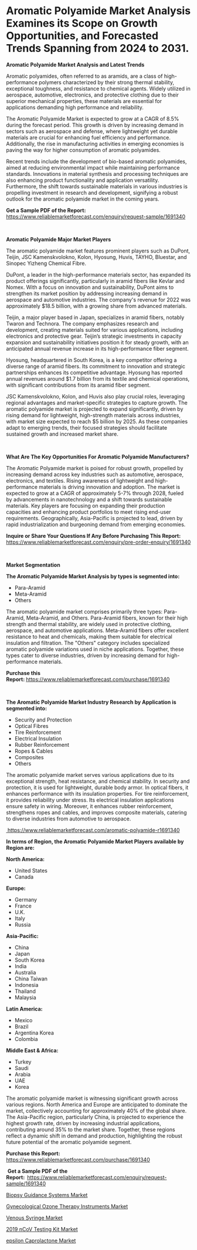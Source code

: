 <p><h1>Aromatic Polyamide Market Analysis Examines its Scope on Growth Opportunities, and Forecasted Trends Spanning from 2024 to 2031.</h1></p><p><strong>Aromatic Polyamide Market Analysis and Latest Trends</strong></p>
<p><p>Aromatic polyamides, often referred to as aramids, are a class of high-performance polymers characterized by their strong thermal stability, exceptional toughness, and resistance to chemical agents. Widely utilized in aerospace, automotive, electronics, and protective clothing due to their superior mechanical properties, these materials are essential for applications demanding high performance and reliability.</p><p>The Aromatic Polyamide Market is expected to grow at a CAGR of 8.5% during the forecast period. This growth is driven by increasing demand in sectors such as aerospace and defense, where lightweight yet durable materials are crucial for enhancing fuel efficiency and performance. Additionally, the rise in manufacturing activities in emerging economies is paving the way for higher consumption of aromatic polyamides.</p><p>Recent trends include the development of bio-based aromatic polyamides, aimed at reducing environmental impact while maintaining performance standards. Innovations in material synthesis and processing techniques are also enhancing product functionality and application versatility. Furthermore, the shift towards sustainable materials in various industries is propelling investment in research and development, signifying a robust outlook for the aromatic polyamide market in the coming years.</p></p>
<p><strong>Get a Sample PDF of the Report:&nbsp;</strong> <a href="https://www.reliablemarketforecast.com/enquiry/request-sample/1691340?utm_campaign=1082&utm_medium=2&utm_source=Github&utm_content=ia&utm_term=11112024&utm_id=aromatic-polyamide">https://www.reliablemarketforecast.com/enquiry/request-sample/1691340</a></p>
<p>&nbsp;</p>
<p><strong>Aromatic Polyamide Major Market Players</strong></p>
<p><p>The aromatic polyamide market features prominent players such as DuPont, Teijin, JSC Kamenskvolokno, Kolon, Hyosung, Huvis, TAYHO, Bluestar, and Sinopec Yizheng Chemical Fibre. </p><p>DuPont, a leader in the high-performance materials sector, has expanded its product offerings significantly, particularly in aramid fibers like Kevlar and Nomex. With a focus on innovation and sustainability, DuPont aims to strengthen its market position by addressing increasing demand in aerospace and automotive industries. The company's revenue for 2022 was approximately $18.5 billion, with a growing share from advanced materials.</p><p>Teijin, a major player based in Japan, specializes in aramid fibers, notably Twaron and Technora. The company emphasizes research and development, creating materials suited for various applications, including electronics and protective gear. Teijin’s strategic investments in capacity expansion and sustainability initiatives position it for steady growth, with an anticipated annual revenue increase in its high-performance fiber segment.</p><p>Hyosung, headquartered in South Korea, is a key competitor offering a diverse range of aramid fibers. Its commitment to innovation and strategic partnerships enhances its competitive advantage. Hyosung has reported annual revenues around $1.7 billion from its textile and chemical operations, with significant contributions from its aramid fiber segment.</p><p>JSC Kamenskvolokno, Kolon, and Huvis also play crucial roles, leveraging regional advantages and market-specific strategies to capture growth. The aromatic polyamide market is projected to expand significantly, driven by rising demand for lightweight, high-strength materials across industries, with market size expected to reach $5 billion by 2025. As these companies adapt to emerging trends, their focused strategies should facilitate sustained growth and increased market share.</p></p>
<p>&nbsp;</p>
<p><strong>What Are The Key Opportunities For Aromatic Polyamide Manufacturers?</strong></p>
<p><p>The Aromatic Polyamide market is poised for robust growth, propelled by increasing demand across key industries such as automotive, aerospace, electronics, and textiles. Rising awareness of lightweight and high-performance materials is driving innovation and adoption. The market is expected to grow at a CAGR of approximately 5-7% through 2028, fueled by advancements in nanotechnology and a shift towards sustainable materials. Key players are focusing on expanding their production capacities and enhancing product portfolios to meet rising end-user requirements. Geographically, Asia-Pacific is projected to lead, driven by rapid industrialization and burgeoning demand from emerging economies.</p></p>
<p><strong>Inquire or Share Your Questions If Any Before Purchasing This Report:</strong> <a href="https://www.reliablemarketforecast.com/enquiry/pre-order-enquiry/1691340?utm_campaign=1082&utm_medium=2&utm_source=Github&utm_content=ia&utm_term=11112024&utm_id=aromatic-polyamide">https://www.reliablemarketforecast.com/enquiry/pre-order-enquiry/1691340</a></p>
<p>&nbsp;</p>
<p><strong>Market Segmentation</strong></p>
<p><strong>The Aromatic Polyamide Market Analysis by types is segmented into:</strong></p>
<p><ul><li>Para-Aramid</li><li>Meta-Aramid</li><li>Others</li></ul></p>
<p><p>The aromatic polyamide market comprises primarily three types: Para-Aramid, Meta-Aramid, and Others. Para-Aramid fibers, known for their high strength and thermal stability, are widely used in protective clothing, aerospace, and automotive applications. Meta-Aramid fibers offer excellent resistance to heat and chemicals, making them suitable for electrical insulation and filtration. The "Others" category includes specialized aromatic polyamide variations used in niche applications. Together, these types cater to diverse industries, driven by increasing demand for high-performance materials.</p></p>
<p><strong>Purchase this Report:&nbsp;</strong><a href="https://www.reliablemarketforecast.com/purchase/1691340?utm_campaign=1082&utm_medium=2&utm_source=Github&utm_content=ia&utm_term=11112024&utm_id=aromatic-polyamide">https://www.reliablemarketforecast.com/purchase/1691340</a></p>
<p>&nbsp;</p>
<p><strong>The Aromatic Polyamide Market Industry Research by Application is segmented into:</strong></p>
<p><ul><li>Security and Protection</li><li>Optical Fibres</li><li>Tire Reinforcement</li><li>Electrical Insulation</li><li>Rubber Reinforcement</li><li>Ropes & Cables</li><li>Composites</li><li>Others</li></ul></p>
<p><p>The aromatic polyamide market serves various applications due to its exceptional strength, heat resistance, and chemical stability. In security and protection, it is used for lightweight, durable body armor. In optical fibers, it enhances performance with its insulation properties. For tire reinforcement, it provides reliability under stress. Its electrical insulation applications ensure safety in wiring. Moreover, it enhances rubber reinforcement, strengthens ropes and cables, and improves composite materials, catering to diverse industries from automotive to aerospace.</p></p>
<p><a href="https://www.reliablemarketforecast.com/aromatic-polyamide-r1691340?utm_campaign=1082&utm_medium=2&utm_source=Github&utm_content=ia&utm_term=11112024&utm_id=aromatic-polyamide">&nbsp;https://www.reliablemarketforecast.com/aromatic-polyamide-r1691340</a></p>
<p><strong>In terms of Region, the Aromatic Polyamide Market Players available by Region are:</strong></p>
<p>
    <p> <strong> North America: </strong>
        <ul>
            <li>United States</li>
            <li>Canada</li>
        </ul>
        </p> 
    <p> <strong> Europe: </strong>
        <ul>
            <li>Germany</li>
            <li>France</li>
            <li>U.K.</li>
            <li>Italy</li>
            <li>Russia</li>
        </ul>
        </p> 
    <p> <strong> Asia-Pacific: </strong>
        <ul>
            <li>China</li>
            <li>Japan</li>
            <li>South Korea</li>
            <li>India</li>
            <li>Australia</li>
            <li>China Taiwan</li>
            <li>Indonesia</li>
            <li>Thailand</li>
            <li>Malaysia</li>
        </ul>
        </p> 
    <p> <strong> Latin America: </strong>
        <ul>
            <li>Mexico</li>
            <li>Brazil</li>
            <li>Argentina Korea</li>
            <li>Colombia</li>
        </ul>
        </p> 
    <p> <strong> Middle East & Africa: </strong>
        <ul>
            <li>Turkey</li>
            <li>Saudi</li>
            <li>Arabia</li>
            <li>UAE</li>
            <li>Korea</li>
        </ul>
    </p>
    </p>
<p><p>The aromatic polyamide market is witnessing significant growth across various regions. North America and Europe are anticipated to dominate the market, collectively accounting for approximately 40% of the global share. The Asia-Pacific region, particularly China, is projected to experience the highest growth rate, driven by increasing industrial applications, contributing around 35% to the market share. Together, these regions reflect a dynamic shift in demand and production, highlighting the robust future potential of the aromatic polyamide segment.</p></p>
<p><strong>Purchase this Report: </strong><a href="https://www.reliablemarketforecast.com/purchase/1691340?utm_campaign=1082&utm_medium=2&utm_source=Github&utm_content=ia&utm_term=11112024&utm_id=aromatic-polyamide">https://www.reliablemarketforecast.com/purchase/1691340</a></p>
<p>&nbsp;<strong>Get a Sample PDF of the Report:&nbsp;&nbsp;</strong><a href="https://www.reliablemarketforecast.com/enquiry/request-sample/1691340?utm_campaign=1082&utm_medium=2&utm_source=Github&utm_content=ia&utm_term=11112024&utm_id=aromatic-polyamide">https://www.reliablemarketforecast.com/enquiry/request-sample/1691340</a></p>
<p><strong></strong></p>
<p><p><a href="https://www.linkedin.com/pulse/global-biopsy-guidance-systems-market-pulse-trends-growth-analysis-64u5f?utm_campaign=1082&utm_medium=2&utm_source=Github&utm_content=ia&utm_term=11112024&utm_id=aromatic-polyamide">Biopsy Guidance Systems Market</a></p><p><a href="https://issuu.com/reportprime-2/docs/gynecological-ozone-therapy-instrum_ce8100b22dc73b?utm_campaign=1082&utm_medium=2&utm_source=Github&utm_content=ia&utm_term=11112024&utm_id=aromatic-polyamide">Gynecological Ozone Therapy Instruments Market</a></p><p><a href="https://www.linkedin.com/pulse/regulatory-landscape-its-influence-global-venous-syringe-wpypf?utm_campaign=1082&utm_medium=2&utm_source=Github&utm_content=ia&utm_term=11112024&utm_id=aromatic-polyamide">Venous Syringe Market</a></p><p><a href="https://issuu.com/reportprime-2/docs/2019-ncov-testing-kit-market-size-2_62e003f5622a5f?utm_campaign=1082&utm_medium=2&utm_source=Github&utm_content=ia&utm_term=11112024&utm_id=aromatic-polyamide">2019 nCoV Testing Kit Market</a></p><p><a href="https://github.com/marcouhbmammoc/Market-Research-Report-List-1/blob/main/epsilon-caprolactone-market.md?utm_campaign=1082&utm_medium=2&utm_source=Github&utm_content=ia&utm_term=11112024&utm_id=aromatic-polyamide">epsilon Caprolactone Market</a></p></p>